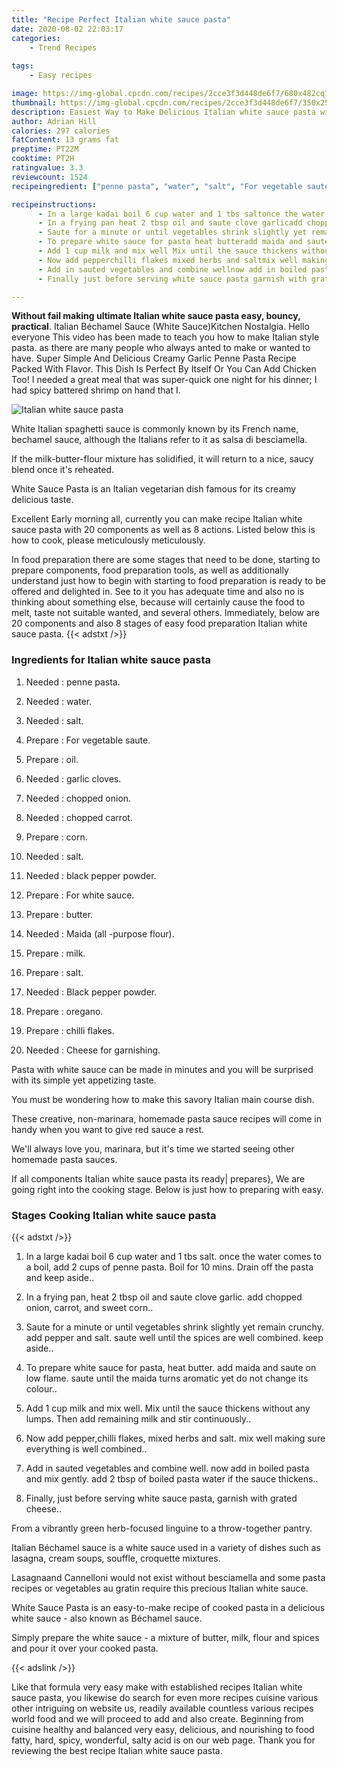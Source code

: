 ```yaml
---
title: "Recipe Perfect Italian white sauce pasta"
date: 2020-08-02 22:03:17
categories:
    - Trend Recipes
    
tags:
    - Easy recipes

image: https://img-global.cpcdn.com/recipes/2cce3f3d448de6f7/680x482cq70/italian-white-sauce-pasta-recipe-main-photo.jpg
thumbnail: https://img-global.cpcdn.com/recipes/2cce3f3d448de6f7/350x250cq70/italian-white-sauce-pasta-recipe-main-photo.jpg
description: Easiest Way to Make Delicious Italian white sauce pasta with 20 ingredients and 8 stages of easy cooking.
author: Adrian Hill
calories: 297 calories
fatContent: 13 grams fat
preptime: PT22M
cooktime: PT2H
ratingvalue: 3.3
reviewcount: 1524
recipeingredient: ["penne pasta", "water", "salt", "For vegetable saute", "oil", "garlic cloves", "chopped onion", "chopped carrot", "corn", "salt", "black pepper powder", "For white sauce", "butter", "Maida all purpose flour", "milk", "salt", "Black pepper powder", "oregano", "chilli flakes", "Cheese for garnishing"]

recipeinstructions: 
      - In a large kadai boil 6 cup water and 1 tbs saltonce the water comes to a boil add 2 cups of penne pasta Boil for 10 mins Drain off the pasta and keep aside 
      - In a frying pan heat 2 tbsp oil and saute clove garlicadd chopped onion carrot and sweet corn 
      - Saute for a minute or until vegetables shrink slightly yet remain crunchyadd pepper and saltsaute well until the spices are well combined keep aside 
      - To prepare white sauce for pasta heat butteradd maida and saute on low flamesaute until the maida turns aromatic yet do not change its colour 
      - Add 1 cup milk and mix well Mix until the sauce thickens without any lumps Then add remaining milk and stir continuously 
      - Now add pepperchilli flakes mixed herbs and saltmix well making sure everything is well combined 
      - Add in sauted vegetables and combine wellnow add in boiled pasta and mix gentlyadd 2 tbsp of boiled pasta water if the sauce thickens 
      - Finally just before serving white sauce pasta garnish with grated cheese

---
```




**Without fail making ultimate Italian white sauce pasta easy, bouncy, practical**. Italian Béchamel Sauce (White Sauce)Kitchen Nostalgia. Hello everyone This video has been made to teach you how to make Italian style pasta. as there are many people who always anted to make or wanted to have. Super Simple And Delicious Creamy Garlic Penne Pasta Recipe Packed With Flavor. This Dish Is Perfect By Itself Or You Can Add Chicken Too! I needed a great meal that was super-quick one night for his dinner; I had spicy battered shrimp on hand that I.


![Italian white sauce pasta](https://img-global.cpcdn.com/recipes/2cce3f3d448de6f7/680x482cq70/italian-white-sauce-pasta-recipe-main-photo.jpg "Italian white sauce pasta")



White Italian spaghetti sauce is commonly known by its French name, bechamel sauce, although the Italians refer to it as salsa di besciamella.

If the milk-butter-flour mixture has solidified, it will return to a nice, saucy blend once it&#39;s reheated.

White Sauce Pasta is an Italian vegetarian dish famous for its creamy delicious taste.


Excellent Early morning all, currently you can make recipe Italian white sauce pasta with 20 components as well as 8 actions. Listed below this is how to cook, please meticulously meticulously.

In food preparation there are some stages that need to be done, starting to prepare components, food preparation tools, as well as additionally understand just how to begin with starting to food preparation is ready to be offered and delighted in. See to it you has adequate time and also no is thinking about something else, because will certainly cause the food to melt, taste not suitable wanted, and several others. Immediately, below are 20 components and also 8 stages of easy food preparation Italian white sauce pasta.
{{< adstxt />}}

### Ingredients for Italian white sauce pasta


1. Needed  : penne pasta.

1. Needed  : water.

1. Needed  : salt.

1. Prepare  : For vegetable saute.

1. Prepare  : oil.

1. Needed  : garlic cloves.

1. Needed  : chopped onion.

1. Needed  : chopped carrot.

1. Prepare  : corn.

1. Needed  : salt.

1. Needed  : black pepper powder.

1. Prepare  : For white sauce.

1. Prepare  : butter.

1. Needed  : Maida (all -purpose flour).

1. Prepare  : milk.

1. Prepare  : salt.

1. Needed  : Black pepper powder.

1. Prepare  : oregano.

1. Prepare  : chilli flakes.

1. Needed  : Cheese for garnishing.


Pasta with white sauce can be made in minutes and you will be surprised with its simple yet appetizing taste.

You must be wondering how to make this savory Italian main course dish.

These creative, non-marinara, homemade pasta sauce recipes will come in handy when you want to give red sauce a rest.

We&#39;ll always love you, marinara, but it&#39;s time we started seeing other homemade pasta sauces.


If all components Italian white sauce pasta its ready| prepares}, We are going right into the cooking stage. Below is just how to preparing with easy.

### Stages Cooking Italian white sauce pasta

{{< adstxt />}}


1. In a large kadai boil 6 cup water and 1 tbs salt.
once the water comes to a boil, add 2 cups of penne pasta. Boil for 10 mins. Drain off the pasta and keep aside..



1. In a frying pan, heat 2 tbsp oil and saute clove garlic.
add chopped onion, carrot, and sweet corn..



1. Saute for a minute or until vegetables shrink slightly yet remain crunchy.
add pepper and salt.
saute well until the spices are well combined. keep aside..



1. To prepare white sauce for pasta, heat butter.
add maida and saute on low flame.
saute until the maida turns aromatic yet do not change its colour..



1. Add 1 cup milk and mix well. Mix until the sauce thickens without any lumps. Then add remaining milk and stir continuously..



1. Now add pepper,chilli flakes, mixed herbs and salt.
mix well making sure everything is well combined..



1. Add in sauted vegetables and combine well.
now add in boiled pasta and mix gently.
add 2 tbsp of boiled pasta water if the sauce thickens..



1. Finally, just before serving white sauce pasta, garnish with grated cheese..




From a vibrantly green herb-focused linguine to a throw-together pantry.

Italian Béchamel sauce is a white sauce used in a variety of dishes such as lasagna, cream soups, souffle, croquette mixtures.

Lasagnaand Cannelloni would not exist without besciamella and some pasta recipes or vegetables au gratin require this precious Italian white sauce.

White Sauce Pasta is an easy-to-make recipe of cooked pasta in a delicious white sauce - also known as Béchamel sauce.

Simply prepare the white sauce - a mixture of butter, milk, flour and spices and pour it over your cooked pasta.


{{< adslink />}}

Like that formula very easy make with established recipes Italian white sauce pasta, you likewise do search for even more recipes cuisine various other intriguing on website us, readily available countless various recipes world food and we will proceed to add and also create. Beginning from cuisine healthy and balanced very easy, delicious, and nourishing to food fatty, hard, spicy, wonderful, salty acid is on our web page. Thank you for reviewing the best recipe Italian white sauce pasta.
